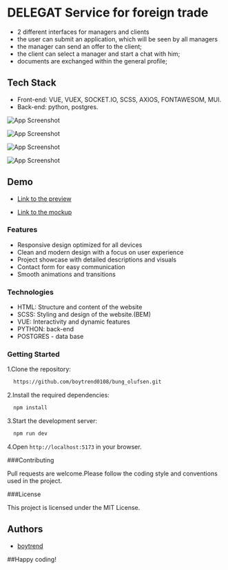 # DELEGAT Service for foreign trade

- 2 different interfaces for managers and clients
- the user can submit an application, which will be seen by all managers
- the manager can send an offer to the client;
- the client can select a manager and start a chat with him;
- documents are exchanged within the general profile;

## Tech Stack

- Front-end: VUE, VUEX, SOCKET.IO, SCSS, AXIOS, FONTAWESOM, MUI.
- Back-end: python, postgres.

![App Screenshot](https://lh3.googleusercontent.com/pw/AP1GczNprcTx710mU6EgkGCe91oY2FGUtYVSJ1ir0mzGlWkfgV5cA2XYT6ypWNnh8e62akKG2vlQDibijrxAxDw1meQGSqwb74GzNSvv8SzItk2-e1SCpb4gm-DlH5U6NEgXKZzlDZwGsMhV7QECGFanG5l5TXs5iPh7TUNFaUhfoy0D_P-NaU-rfdmAw9PUyoDFHb2vZEzjqUFD6JVJOyckEz5vOW1i8SbfhBP52o49xXM3mMTQI5xXIiZL_0U7ncqbx44E3tHzAIyeZFEfOli7x4Q0BKFFNtYD5nNTaiF-czcl03LMeXVQeA5T0LNPveiaC_46heXiiqd-1szpo_V3wIwhjru6-lIaeML5cma_4WY9JbmH9e8cIzwzMpfR5SXCdNkIcKgFq7CY_uZxFlD0YBpKBctqJoPdwX1iCr00W-SY14iFKrT6N7y5SiUMOuBQLM87nw9T28B6S_5b4ipeJ2Oen_XgVXTnUsRKRthtpEZJbYw3gT_A5xuxjzx6B_ZDTqN8G2pAuzbupzEdThYuU37iCqVZtIcAEH-n8ts2a7l7l_FKgEeFY1fc9GQ7Yie-dBMZV02TSYoVUgAjEXrS_Guw9VUUhutSQfbBTNvseK5OV96SBNhvBqjTXgMPwaqqE9u3VQG3jpP-vhgp9XfjAQz5ZnzHNJn_73oMqOsJcIDYNClkuX2NNsFdYUzWAoOSWSQohOKI1hDvjUx3spQPPHADCxoRJzV3W5CcbD9QMB11_og6Hn9XIhQXG3mgFNChZHt-g_qDtAdXA551o5h1wTAkcJR90mp8hyk2Ihujkciqi4JIG10HQC5DUWV9kSyMNrqVHkLyMtQuQyeZwlNzw70RSZtS8dJ5y_MsCNMTKfKvJA3EU4pPHB4jgJ65ukvJW-lY929fVciB7NagL-1bM-Yr=w623-h607-s-no-gm?authuser=0)

![App Screenshot](https://lh3.googleusercontent.com/pw/AP1GczO6HI0x327F0IJs-7VXMtHwN6JV0sR5tPa_bIVXoOputaVVGCBmswGUs75Kfp7yhZF_tfxmGpVGK-GiOdNatXxfZ7duCIfYeIUjw0IVcsxwLT9floqqOj7MgKoUJkPJplrbD6gQaxpxRYswlRq0LMDnY2C-hqaBormoyWxscMlte4vXREv46nOX5fW3NNjq3ydXMcakKQQqYM98e1qnQOIbkfKv2CbD893nunVwGKllfjSiBU0yMNCRPHJomxhebkcK6_XyUzoD-1ipmRIYP3z7cacR7ynvmQuI2E2tK2qFABetRlA3huTBMRn68ti-mlBHi6aXAwxgSiNicgDXy8RJV3wT8UObLL9L1XHBETzDvbsLMcMv0-iJUHpbzuQ7ShCdHrxBJGrid33WQi5eRrPsR7rNlRfUw65iDgbc-3C2kP7gNVvsCqrXW2HKkWYd8zXOe2ffEBzFkCekfbsKObXxzBxosovUb3znOhE_nFANBArh5i0ww82-8IX_os_CoNIWpg9vjoFu9sKWvBNcdeUZDhXJj5tVjrfdit_k3rM8hFR3WyuGCJphtGQl85Hb15dZuedCV5w8k5f3l3n_pBem1OyPDd_5GrG9xwoQziEAQ2xDpKEPJkcw3XVITbE4zIMx-Ywn0McXzq0GaZqM5pBFlWxm3NX5xUD2ITfCFNQLiHZ0iLWYQsHsj6r_PevSOIecWBwRi4KoC5hSI9rdvDqGqktEmt63W2AYIyYHnl8bXMF95GIpCMOaMHzqLNvLPJoEUAFyA6O9T7KKkfE36x9rwY-7nl1YQp9ji6qdfSoambbxnzP7L0T2N5qBZqqlEhYYmIe9itSx-a4olP7i0WHYYwCuQj57UAVodgL7HS8lIdIvz-NDUVPtIqN8Y1LxgJEFS3hU8oMb-QuLvdpASJRY=w664-h587-s-no-gm?authuser=0)

![App Screenshot](https://lh3.googleusercontent.com/pw/AP1GczNNEolV4KDjh8giZvmqJ9iEo17UhKrXOuR9Hn6dFb25aWrUp6A9wqG_NT9XFcodzEZaA7q06AHvzoP6uJANnWbXRlPuhuKKiqTRch7dIu7XYBZX1gjxMyMAB4kVIhlIkt160Rp4tmniKkhGv1k10xSkgeXpexiuRRCRSQ_QTVShkOzctmy2upH3ORzzBvEiJOqZJydWO98jJN9I_WExXrDW1U6uf8Q0DfOM3wnUuENMJrw3Jw64lqShinxQhEH-goxJV8dz-kVZJ1oHSoEFhXLw4RjmRqacVbTL4cMudGtSLZIzKMciRolLTiuLayEMI3csWx4qPmlOkMRCwjLkyA5qO_ALHe5bztpb9HdPF0nJOQQrpOetHh0HpeOssR-BdKp2DhZCkPxXma6VXtw6bTAswlmuO6zHbFh06XKckZeZ9UmCdotyWy8x8NxnuBaWIIdD02zdcKv7BBeTH9v5UNDfrETiKt9Q8RrrivpgXVGWl6vVH6qFnzLYptrPa7Gij4dFRd-dFIhYqa4Ppc8xgzcoor9_Aa2lbg6DVwX_yzujgZ45a9tlKvuf9QKotj0jQzzBEbL_kkpXoMtvmTQp-70Gzr-sIHP4JL0izYAJpkem6TdNakTTMx_74iepivIxv2kxQTj0-97eoMRtdXSD0LC50Kw9cjcRfH8uttVHHveTWVWYNWuX0oYWErAo2nvWhKsWzBwaGMFCu4ffaxA0y00z3zIZRUotRJzMdZMTx2z3QWZKx89KzquHS4FhFBdCQmIbuk2gAtPVpKwJlMFBlK0gZKO6-oDJHedvs1vIc29GY2J4tFq4K-lvRnqADmVClhv68XUO84NAxORg-OOC-7AC4-NK_WpA-34kpmErBEAG_Pipt8NluCcfqFTFlS-cpH2uWLhP70PGqUT8Lw0Rt9Fg=w706-h550-s-no-gm?authuser=0)

![App Screenshot](https://lh3.googleusercontent.com/pw/AP1GczO1GUr-YTlbJN4qFoxWwQw-_-AB_Pmz1KXkoaLHGb1Xb5WiTxeD7RD2RZoj3kbowLs1hh3nZNlz0K_G5UYt3Hxaa_2OF5eb0h_j1DygVJ1X_HLu5Wa8zYxBMGQA38ytOTHEssU_PKoPijuX5vSjG3nIMaAb8eexRD2xLiapNZot0pe6zZR7LZZoUJpQcoVkFMIh1h8Kxrdn3HXIh769c_Cdq2bzgcd5jpqZbu2vg6Y_ArZAKfNnTV8IRcDRZDM9QOTdhMY012eOW9IufZkzAKaM5-Wag5-Q3DWLt26sHqTiliiIpI4QNmFZu32OLQo7Yz666pjc4H_ARX1jIlzl99jEXgXs29vRDufHU5f_Y9Gt71sgeUyGhpoIEoa_y88ELhz00sBuXsDI6eYdAAHbmVweHMOjpHirdbP7jIgsh4xlXEMzOLnX2Mrrf3sY8AV7NgTEUpuhOKI8przRRFpFF9G5SPekFCtCWbdpd2sZn60eV4m7d-v-YD7BnsNJ2MEzdVo8FZ9nKKQvM9HaCCy04fxndd-7kyIwL3VacI8OtfOu0yEbeaTlxfY4IxKATB3JMVuHtprIdiTedkJjVeojSNanzYj8v3Z00yphxe7fCU_QDRV8ZHsMSkQs120W8LJmxO1gutsYc6IZtSUFQKxnO8FkjaddYRWu1qJd0XsU3J6rzFqDebMjqyrydbqnm6VLLa2XvX_bnnPmbhq44e11KNQXy4sir5Q20-pJbUozIj-Vo4j6us4K9C0dm8hho0RJtH_6khEX4L93HmBhjoqkN--1KgeHSzy1NyVYUIfSdkuCTIwbzpduvuOu9SkQIAtiN4KUBxvfrDVoa981-_zyFNsubEimk71EjpsZ_SRgamEcaaMgmocwYqjq6ghtfn8I6tFTUDwzkKstk4v_UEipYzV0=w510-h429-s-no-gm?authuser=0)

## Demo

- [Link to the preview](https://boytrend0108.github.io/bung_olufsen)

- [Link to the mockup](https://www.figma.com/design/P0JYBQHBT3StOO4axKVI4f/Delegat-4.0?node-id=0-1&t=jB6yKC99yiYRXmUX-0)

### Features

- Responsive design optimized for all devices
- Clean and modern design with a focus on user experience
- Project showcase with detailed descriptions and visuals
- Contact form for easy communication
- Smooth animations and transitions

### Technologies

- HTML: Structure and content of the website
- SCSS: Styling and design of the website.(BEM)
- VUE: Interactivity and dynamic features
- PYTHON: back-end
- POSTGRES - data base

### Getting Started

1.Clone the repository:

```bash
  https://github.com/boytrend0108/bung_olufsen.git
```

2.Install the required dependencies:

```bash
  npm install
```

3.Start the development server:

```bash
  npm run dev
```

4.Open `http://localhost:5173` in your browser.

###Contributing

Pull requests are welcome.Please follow the coding style and conventions used in the project.

###License

This project is licensed under the MIT License.

## Authors

- [boytrend](https://github.com/boytrend0108)

##Happy coding!

